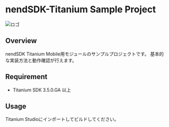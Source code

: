 # nendSDK-Titanium Sample Project

![ロゴ](https://github.com/fan-ADN/nendSDK-Android/blob/master/Sample/res/drawable/nend_logo.png)

## Overview
nendSDK Titanium Mobile用モジュールのサンプルプロジェクトです。
基本的な実装方法と動作確認が行えます。

## Requirement
* Titanium SDK 3.5.0.GA 以上

## Usage
Titanium Studioにインポートしてビルドしてください。
